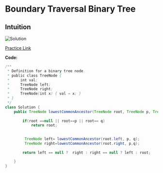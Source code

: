 # Boundary Traversal Binary Tree

## Intuition

![Solution](https://media.geeksforgeeks.org/wp-content/cdn-uploads/lca.png)


[Practice Link](https://leetcode.com/problems/lowest-common-ancestor-of-a-binary-tree/)

**Code:** 

```java
/**
 * Definition for a binary tree node.
 * public class TreeNode {
 *     int val;
 *     TreeNode left;
 *     TreeNode right;
 *     TreeNode(int x) { val = x; }
 * }
 */
class Solution {
    public TreeNode lowestCommonAncestor(TreeNode root, TreeNode p, TreeNode q) {
        
        if(root ==null || root==p || root== q)
            return root;
            
        
         TreeNode left= lowestCommonAncestor(root.left, p, q);
         TreeNode right=lowestCommonAncestor(root.right, p,q);
        
        return left == null ?  right : right == null ? left : root;
        
    }
}

```